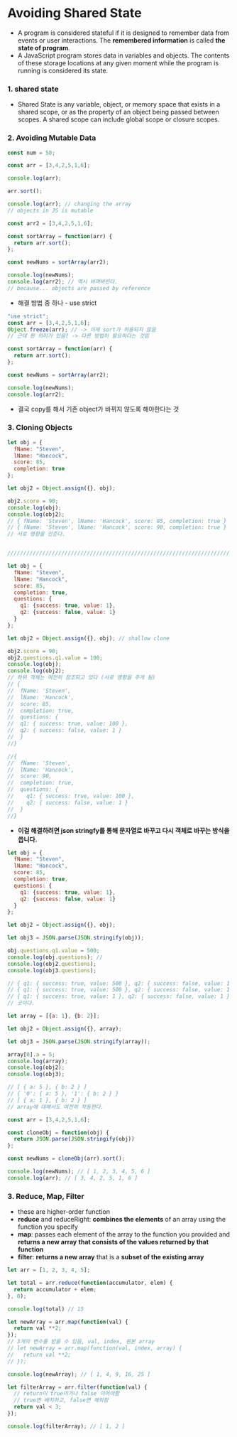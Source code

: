 # Avoiding Shared State

- A program is considered stateful if it is designed to remember data from events
  or user interactions. The **remembered information** is called **the state of program**.
- A JavaScript program stores data in variables and objects. The contents of these
  storage locations at any given moment while the program is running is considered
  its state.

### 1. shared state

- Shared State is any variable, object, or memory space that exists in a shared scope,
  or as the property of an object being passed between scopes. A shared scope can
  include global scope or closure scopes.

### 2. Avoiding Mutable Data

```js
const num = 50;

const arr = [3,4,2,5,1,6];

console.log(arr);

arr.sort();

console.log(arr); // changing the array
// objects in JS is mutable

const arr2 = [3,4,2,5,1,6];

const sortArray = function(arr) {
  return arr.sort();
};

const newNums = sortArray(arr2);

console.log(newNums);
console.log(arr2); // 역시 바껴버린다.
// because... objects are passed by reference
```

- 해결 방법 중 하나 - use strict

```js
"use strict";
const arr = [3,4,2,5,1,6];
Object.freeze(arr); // -> 이제 sort가 허용되지 않음
// 근데 뭔 의미가 있음? -> 다른 방법이 필요하다는 것임

const sortArray = function(arr) {
  return arr.sort();
};

const newNums = sortArray(arr2);

console.log(newNums);
console.log(arr2);
```

- 결국 copy를 해서 기존 object가 바뀌지 않도록 해야한다는 것

### 3. Cloning Objects

```js
let obj = {
  fName: "Steven",
  lName: "Hancock",
  score: 85,
  completion: true
};

let obj2 = Object.assign({}, obj);

obj2.score = 90;
console.log(obj);
console.log(obj2);
// { fName: 'Steven', lName: 'Hancock', score: 85, completion: true }
// { fName: 'Steven', lName: 'Hancock', score: 90, completion: true }
// 서로 영향을 안준다.


//////////////////////////////////////////////////////////////////////

let obj = {
  fName: "Steven",
  lName: "Hancock",
  score: 85,
  completion: true,
  questions: {
    q1: {success: true, value: 1},
    q2: {success: false, value: 1}
  }
};

let obj2 = Object.assign({}, obj); // shallow clone

obj2.score = 90;
obj2.questions.q1.value = 100;
console.log(obj);
console.log(obj2);
// 하위 객체는 여전히 참조되고 있다 (서로 영향을 주게 됨)
// {
//  fName: 'Steven',
//  lName: 'Hancock',
//  score: 85,
//  completion: true,
//  questions: {
//  q1: { success: true, value: 100 },
//  q2: { success: false, value: 1 }
//  }
//}

//{
//  fName: 'Steven',
//  lName: 'Hancock',
//  score: 90,
//  completion: true,
//  questions: {
//    q1: { success: true, value: 100 },
//    q2: { success: false, value: 1 }
//  }
//}
```

- **이걸 해결하려면 json stringfy를 통해 문자열로 바꾸고 다시 객체로 바꾸는 방식을 씁니다.**

```js
let obj = {
  fName: "Steven",
  lName: "Hancock",
  score: 85,
  completion: true,
  questions: {
    q1: {success: true, value: 1},
    q2: {success: false, value: 1}
  }
};

let obj2 = Object.assign({}, obj);

let obj3 = JSON.parse(JSON.stringify(obj));

obj.questions.q1.value = 500;
console.log(obj.questions); // 
console.log(obj2.questions);
console.log(obj3.questions);

// { q1: { success: true, value: 500 }, q2: { success: false, value: 1 } }
// { q1: { success: true, value: 500 }, q2: { success: false, value: 1 } }
// { q1: { success: true, value: 1 }, q2: { success: false, value: 1 } } 
// 굿이다.

```

```js
let array = [{a: 1}, {b: 2}];

let obj2 = Object.assign({}, array);

let obj3 = JSON.parse(JSON.stringify(array));

array[0].a = 5;
console.log(array);
console.log(obj2);
console.log(obj3);

// [ { a: 5 }, { b: 2 } ]
// { '0': { a: 5 }, '1': { b: 2 } }
// [ { a: 1 }, { b: 2 } ]
// array에 대해서도 여전히 작동한다.
```

```js
const arr = [3,4,2,5,1,6];

const cloneObj = function(obj) {
  return JSON.parse(JSON.stringify(obj))
};

const newNums = cloneObj(arr).sort();

console.log(newNums); // [ 1, 2, 3, 4, 5, 6 ]
console.log(arr); // [ 3, 4, 2, 5, 1, 6 ]
```

### 3. Reduce, Map, Filter

- these are higher-order function
- **reduce** and reduceRight: **combines the elements** of an array using the function you specify
- **map**: passes each element of the array to the function you provided and **returns a new array**
  **that consists of the values returned by that function**
- **filter**: **returns a new array** that is a **subset of the existing array**

```js
let arr = [1, 2, 3, 4, 5];

let total = arr.reduce(function(accumulator, elem) {
  return accumulator + elem;
}, 0);

console.log(total) // 15

let newArray = arr.map(function(val) {
  return val **2;
});
// 3개의 변수를 받을 수 있음, val, index, 원본 array
// let newArray = arr.map(function(val, index, array) {
//   return val **2;
// });

console.log(newArray); // [ 1, 4, 9, 16, 25 ]

let filterArray = arr.filter(function(val) {
  // return이 true이거나 false 이어야함
  // true면 배치하고, false면 제외함
  return val < 3;
});

console.log(filterArray); // [ 1, 2 ]


```

